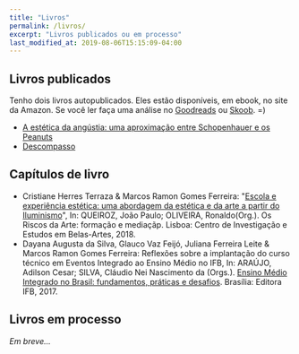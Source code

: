 ```yaml
---
title: "Livros"
permalink: /livros/
excerpt: "Livros publicados ou em processo"
last_modified_at: 2019-08-06T15:15:09-04:00
---
```


## Livros publicados

Tenho dois livros autopublicados. Eles estão disponíveis, em ebook, no site da Amazon. Se você ler faça uma análise no [Goodreads](https://www.goodreads.com/author/show/16012578.Marcos_Ramon) ou [Skoob](https://www.skoob.com.br/descompasso-841935ed847109.html). =)

 - [A estética da angústia: uma aproximação entre Schopenhauer e os Peanuts](https://amzn.to/2XAkrWF)
 - [Descompasso](https://amzn.to/2XvjDlH)  
 
## Capítulos de livro

 - Cristiane Herres Terraza & Marcos Ramon Gomes Ferreira: "[Escola e experiência estética: uma abordagem da estética e da arte a partir do Iluminismo](http://congressomateria.fba.ul.pt/rede/2018_rede_02_10_Terraza.pdf)", In: QUEIROZ, João Paulo; OLIVEIRA, Ronaldo(Org.). Os Riscos da Arte: formação e mediaçãp. Lisboa: Centro de Investigação e Estudos em Belas-Artes, 2018. 
 - Dayana Augusta da Silva, Glauco Vaz Feijó, Juliana Ferreira Leite & Marcos Ramon Gomes Ferreira: Reflexões sobre a implantação do curso técnico em Eventos Integrado ao Ensino Médio no IFB, In: ARAÚJO, Adilson Cesar; SILVA, Cláudio Nei Nascimento da (Orgs.). [Ensino Médio Integrado no Brasil: fundamentos, práticas e desafios](http://revistaeixo.ifb.edu.br/index.php/editoraifb/issue/view/81). Brasília: Editora IFB, 2017.
 
## Livros em processo

*Em breve...*

